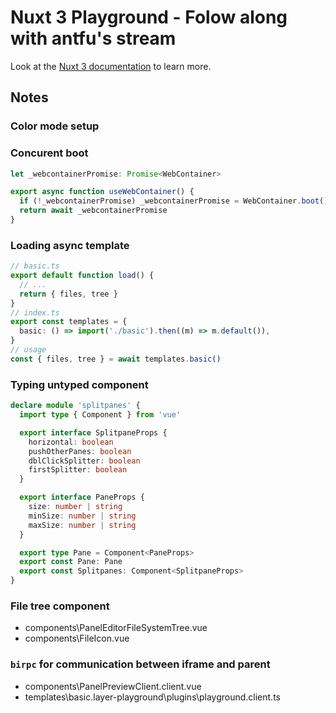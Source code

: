 # Nuxt 3 Playground - Folow along with antfu's stream

Look at the [Nuxt 3 documentation](https://nuxt.com/docs/getting-started/introduction) to learn more.

## Notes

### Color mode setup

### Concurent boot

```typescript
let _webcontainerPromise: Promise<WebContainer>

export async function useWebContainer() {
  if (!_webcontainerPromise) _webcontainerPromise = WebContainer.boot()
  return await _webcontainerPromise
}
```

### Loading async template

```typescript
// basic.ts
export default function load() {
  // ...
  return { files, tree }
}
// index.ts
export const templates = {
  basic: () => import('./basic').then((m) => m.default()),
}
// usage
const { files, tree } = await templates.basic()
```

### Typing untyped component

```typescript
declare module 'splitpanes' {
  import type { Component } from 'vue'

  export interface SplitpaneProps {
    horizontal: boolean
    pushOtherPanes: boolean
    dblClickSplitter: boolean
    firstSplitter: boolean
  }

  export interface PaneProps {
    size: number | string
    minSize: number | string
    maxSize: number | string
  }

  export type Pane = Component<PaneProps>
  export const Pane: Pane
  export const Splitpanes: Component<SplitpaneProps>
}
```

### File tree component

- components\PanelEditorFileSystemTree.vue
- components\FileIcon.vue

### `birpc` for communication between iframe and parent

- components\PanelPreviewClient.client.vue
- templates\basic\.layer-playground\plugins\playground.client.ts
